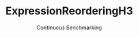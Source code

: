 ---
layout: default
title: ExpressionReorderingH3
subtitle: Continuous Benchmarking
selected: Expression_Reordering
expanded: Benchmarking
benchmark: /individual_results/ExpressionReorderingH3.html
---
